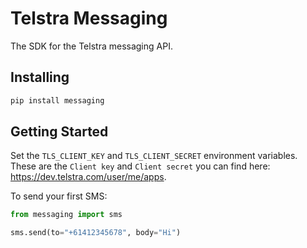 # Telstra Messaging

The SDK for the Telstra messaging API.

## Installing

```bash
pip install messaging
```

## Getting Started

Set the `TLS_CLIENT_KEY` and `TLS_CLIENT_SECRET` environment variables. These
are the `Client key` and `Client secret` you can find here:
<https://dev.telstra.com/user/me/apps>.

To send your first SMS:

```python
from messaging import sms

sms.send(to="+61412345678", body="Hi")
```
